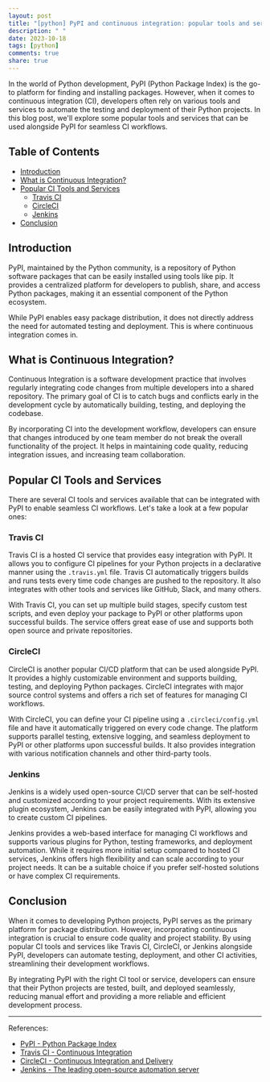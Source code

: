 ```yaml
---
layout: post
title: "[python] PyPI and continuous integration: popular tools and services"
description: " "
date: 2023-10-18
tags: [python]
comments: true
share: true
---
```


In the world of Python development, PyPI (Python Package Index) is the go-to platform for finding and installing packages. However, when it comes to continuous integration (CI), developers often rely on various tools and services to automate the testing and deployment of their Python projects. In this blog post, we'll explore some popular tools and services that can be used alongside PyPI for seamless CI workflows.

## Table of Contents
- [Introduction](#introduction)
- [What is Continuous Integration?](#what-is-continuous-integration)
- [Popular CI Tools and Services](#popular-ci-tools-and-services)
    - [Travis CI](#travis-ci)
    - [CircleCI](#circleci)
    - [Jenkins](#jenkins)
- [Conclusion](#conclusion)

## Introduction

PyPI, maintained by the Python community, is a repository of Python software packages that can be easily installed using tools like pip. It provides a centralized platform for developers to publish, share, and access Python packages, making it an essential component of the Python ecosystem.

While PyPI enables easy package distribution, it does not directly address the need for automated testing and deployment. This is where continuous integration comes in.

## What is Continuous Integration?

Continuous Integration is a software development practice that involves regularly integrating code changes from multiple developers into a shared repository. The primary goal of CI is to catch bugs and conflicts early in the development cycle by automatically building, testing, and deploying the codebase.

By incorporating CI into the development workflow, developers can ensure that changes introduced by one team member do not break the overall functionality of the project. It helps in maintaining code quality, reducing integration issues, and increasing team collaboration.

## Popular CI Tools and Services

There are several CI tools and services available that can be integrated with PyPI to enable seamless CI workflows. Let's take a look at a few popular ones:

### Travis CI

Travis CI is a hosted CI service that provides easy integration with PyPI. It allows you to configure CI pipelines for your Python projects in a declarative manner using the `.travis.yml` file. Travis CI automatically triggers builds and runs tests every time code changes are pushed to the repository. It also integrates with other tools and services like GitHub, Slack, and many others.

With Travis CI, you can set up multiple build stages, specify custom test scripts, and even deploy your package to PyPI or other platforms upon successful builds. The service offers great ease of use and supports both open source and private repositories.

### CircleCI

CircleCI is another popular CI/CD platform that can be used alongside PyPI. It provides a highly customizable environment and supports building, testing, and deploying Python packages. CircleCI integrates with major source control systems and offers a rich set of features for managing CI workflows.

With CircleCI, you can define your CI pipeline using a `.circleci/config.yml` file and have it automatically triggered on every code change. The platform supports parallel testing, extensive logging, and seamless deployment to PyPI or other platforms upon successful builds. It also provides integration with various notification channels and other third-party tools.

### Jenkins

Jenkins is a widely used open-source CI/CD server that can be self-hosted and customized according to your project requirements. With its extensive plugin ecosystem, Jenkins can be easily integrated with PyPI, allowing you to create custom CI pipelines.

Jenkins provides a web-based interface for managing CI workflows and supports various plugins for Python, testing frameworks, and deployment automation. While it requires more initial setup compared to hosted CI services, Jenkins offers high flexibility and can scale according to your project needs. It can be a suitable choice if you prefer self-hosted solutions or have complex CI requirements.

## Conclusion

When it comes to developing Python projects, PyPI serves as the primary platform for package distribution. However, incorporating continuous integration is crucial to ensure code quality and project stability. By using popular CI tools and services like Travis CI, CircleCI, or Jenkins alongside PyPI, developers can automate testing, deployment, and other CI activities, streamlining their development workflows.

By integrating PyPI with the right CI tool or service, developers can ensure that their Python projects are tested, built, and deployed seamlessly, reducing manual effort and providing a more reliable and efficient development process.

---

References:
- [PyPI - Python Package Index](https://pypi.org/)
- [Travis CI - Continuous Integration](https://travis-ci.org/)
- [CircleCI - Continuous Integration and Delivery](https://circleci.com/)
- [Jenkins - The leading open-source automation server](https://www.jenkins.io/)